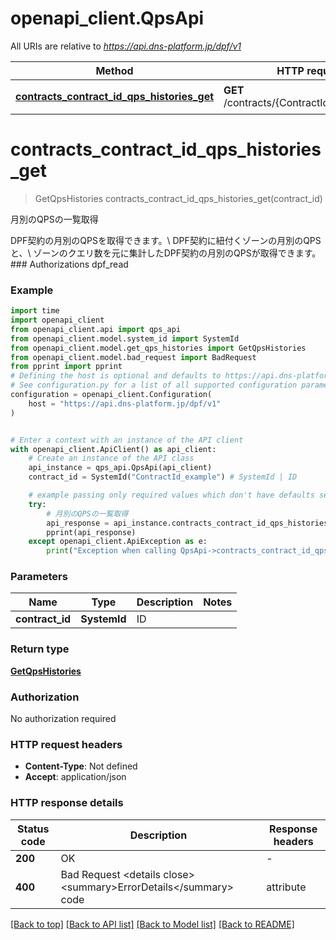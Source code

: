 # openapi_client.QpsApi

All URIs are relative to *https://api.dns-platform.jp/dpf/v1*

Method | HTTP request | Description
------------- | ------------- | -------------
[**contracts_contract_id_qps_histories_get**](QpsApi.md#contracts_contract_id_qps_histories_get) | **GET** /contracts/{ContractId}/qps/histories | 月別のQPSの一覧取得


# **contracts_contract_id_qps_histories_get**
> GetQpsHistories contracts_contract_id_qps_histories_get(contract_id)

月別のQPSの一覧取得

DPF契約の月別のQPSを取得できます。\\ DPF契約に紐付くゾーンの月別のQPSと、\\ ゾーンのクエリ数を元に集計したDPF契約の月別のQPSが取得できます。  ### Authorizations dpf_read 

### Example


```python
import time
import openapi_client
from openapi_client.api import qps_api
from openapi_client.model.system_id import SystemId
from openapi_client.model.get_qps_histories import GetQpsHistories
from openapi_client.model.bad_request import BadRequest
from pprint import pprint
# Defining the host is optional and defaults to https://api.dns-platform.jp/dpf/v1
# See configuration.py for a list of all supported configuration parameters.
configuration = openapi_client.Configuration(
    host = "https://api.dns-platform.jp/dpf/v1"
)


# Enter a context with an instance of the API client
with openapi_client.ApiClient() as api_client:
    # Create an instance of the API class
    api_instance = qps_api.QpsApi(api_client)
    contract_id = SystemId("ContractId_example") # SystemId | ID

    # example passing only required values which don't have defaults set
    try:
        # 月別のQPSの一覧取得
        api_response = api_instance.contracts_contract_id_qps_histories_get(contract_id)
        pprint(api_response)
    except openapi_client.ApiException as e:
        print("Exception when calling QpsApi->contracts_contract_id_qps_histories_get: %s\n" % e)
```


### Parameters

Name | Type | Description  | Notes
------------- | ------------- | ------------- | -------------
 **contract_id** | **SystemId**| ID |

### Return type

[**GetQpsHistories**](GetQpsHistories.md)

### Authorization

No authorization required

### HTTP request headers

 - **Content-Type**: Not defined
 - **Accept**: application/json


### HTTP response details

| Status code | Description | Response headers |
|-------------|-------------|------------------|
**200** | OK |  -  |
**400** | Bad Request  &lt;details close&gt; &lt;summary&gt;ErrorDetails&lt;/summary&gt;  code | attribute | 対処方法 -----|-----------|---------- not_found | contract | 指定したContractIdを確認してください  &lt;/details&gt;  |  -  |

[[Back to top]](#) [[Back to API list]](../README.md#documentation-for-api-endpoints) [[Back to Model list]](../README.md#documentation-for-models) [[Back to README]](../README.md)

